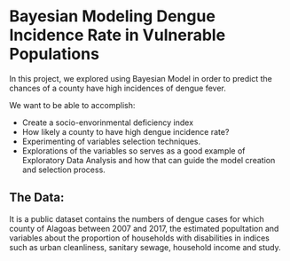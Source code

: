 # Bayesian Modeling Dengue Incidence Rate in Vulnerable Populations

In this project, we explored using Bayesian Model in order to predict the chances of a county have high incidences of dengue fever.

We want to be able to accomplish:
- Create a  socio-envorinmental deficiency index
- How likely a county to have high dengue incidence rate?
- Experimenting of variables selection techniques.
- Explorations of the variables so serves as a good example of Exploratory Data Analysis and how that can guide the model creation and selection process.

## The Data:

It is a public dataset contains the numbers of dengue cases for which county of Alagoas between 2007 and 2017, the estimated popultation and variables about the proportion of households with disabilities in indices such as urban cleanliness, sanitary sewage, household income and study.
